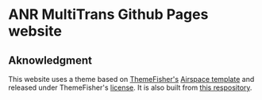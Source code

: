 # ANR MultiTrans Github Pages website

## Aknowledgment

This website uses a theme based on [ThemeFisher's](https://themefisher.com) [Airspace template](https://themefisher.com/products/airspace-free-bootstrap-website-template/) and released under ThemeFisher's [license](https://themefisher.com/license). It is also built from [this respository](https://github.com/ndrewtl/airspace-jekyll/).
